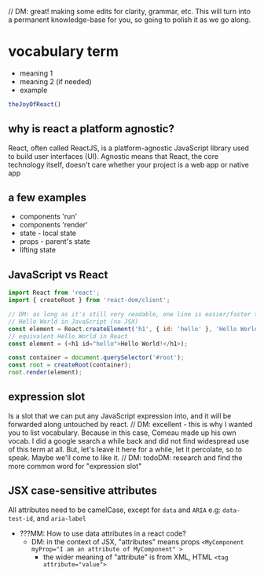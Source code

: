 
// DM: great! making some edits for clarity, grammar, etc. This will turn into a permanent knowledge-base for you, so going to polish it as we go along.

# vocabulary term
* meaning 1
* meaning 2 (if needed)
* example
```jsx
theJoyOfReact()
```
## why is react a platform agnostic?

React, often called ReactJS, is a platform-agnostic JavaScript library used to build user interfaces (UI). Agnostic means that React, the core technology itself, doesn't care whether your project is a web app or native app
<!-- For my understanding, the same code used in ReactJS can be used in other react frameworks such as react-native, ...
Correc. there may be some differences, but much code can be shared. . Ionic React is another alternative for the scenario of 
 -->

## a few examples
* components 'run'
* components 'render'
* state - local state
* props - parent's state
* lifting state

## JavaScript vs React

``` js
import React from 'react';
import { createRoot } from 'react-dom/client';

// DM: as long as it's still very readable, one line is easier/faster to read than multiple short lines.
// Hello World in JavaScript (no JSX)
const element = React.createElement('h1', { id: 'hello' }, 'Hello World!');
// equivalent Hello World in React
const element = (<h1 id="hello">Hello World!</h1>);

const container = document.querySelector('#root');
const root = createRoot(container);
root.render(element);
```
## expression slot
Is a slot that we can put any JavaScript expression into, and it will be forwarded along untouched by react.
// DM: excellent - this is why I wanted you to list vocabulary. Because in this case, Comeau made up his own vocab. I did a google search a while back and did not find widespread use of this term at all. But, let's leave it here for a while, let it percolate, so to speak. Maybe we'll come to like it.
// DM: todoDM: research and find the more common word for "expression slot"

## JSX case-sensitive attributes

All attributes need to be camelCase, except for `data` and `ARIA`
e.g: `data-test-id`, and `aria-label` 
* ???MM: How to use data attributes in a react code?
  * DM: in the context of JSX, "attributes" means props `<MyComponent myProp="I am an attribute of MyComponent" >`
    * the wider meaning of "attribute" is from XML, HTML `<tag attribute="value">`